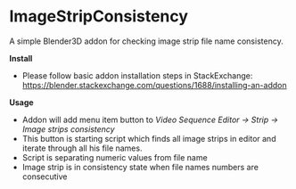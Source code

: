 # ImageStripConsistency
A simple Blender3D addon for checking image strip file name consistency.

**Install**
* Please follow basic addon installation steps in StackExchange: https://blender.stackexchange.com/questions/1688/installing-an-addon

**Usage**
* Addon will add menu item button to *Video Sequence Editor -> Strip -> Image strips consistency*
* This button is starting script which finds all image strips in editor and iterate through all his file names. 
* Script is separating numeric values from file name
* Image strip is in consistency state when file names numbers are consecutive 
